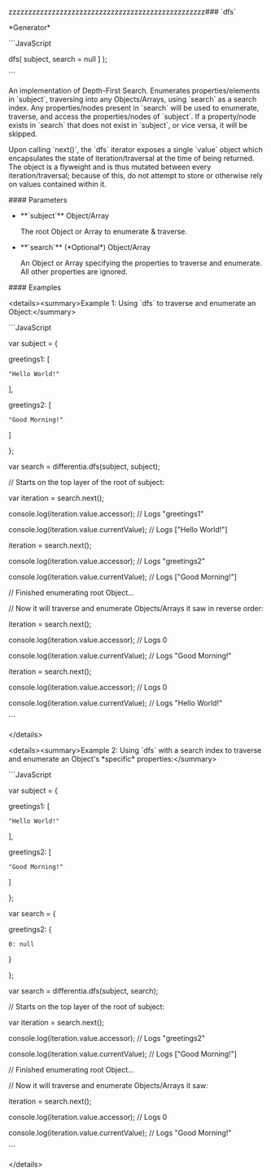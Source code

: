zzzzzzzzzzzzzzzzzzzzzzzzzzzzzzzzzzzzzzzzzzzzzzzzzz\#\#\# \`dfs\`



\*Generator\*

\`\`\`JavaScript

dfs\( subject, search = null \] \);

\`\`\`

An implementation of Depth-First Search. Enumerates properties/elements in \`subject\`, traversing into any Objects/Arrays, using \`search\` as a search index. Any properties/nodes present in \`search\` will be used to enumerate, traverse, and access the properties/nodes of \`subject\`. If a property/node exists in \`search\` that does not exist in \`subject\`, or vice versa, it will be skipped.



Upon calling \`next\(\)\`, the \`dfs\` iterator exposes a single \`value\` object which encapsulates the state of iteration/traversal at the time of being returned. The object is a flyweight and is thus mutated between every iteration/traversal; because of this, do not attempt to store or otherwise rely on values contained within it.



\#\#\#\# Parameters

- \*\*\`subject\`\*\* Object/Array



  The root Object or Array to enumerate & traverse.



- \*\*\`search\`\*\* \(\*Optional\*\) Object/Array



  An Object or Array specifying the properties to traverse and enumerate. All other properties are ignored.



\#\#\#\# Examples

&lt;details&gt;&lt;summary&gt;Example 1: Using \`dfs\` to traverse and enumerate an Object:&lt;/summary&gt;



\`\`\`JavaScript

var subject = {

  greetings1: \[

    "Hello World!"

  \],

  greetings2: \[

    "Good Morning!"

  \]

};



var search = differentia.dfs\(subject, subject\);



// Starts on the top layer of the root of subject:

var iteration = search.next\(\);

console.log\(iteration.value.accessor\); // Logs "greetings1"

console.log\(iteration.value.currentValue\); // Logs \["Hello World!"\]

iteration = search.next\(\);

console.log\(iteration.value.accessor\); // Logs "greetings2"

console.log\(iteration.value.currentValue\); // Logs \["Good Morning!"\]



// Finished enumerating root Object...

// Now it will traverse and enumerate Objects/Arrays it saw in reverse order:

iteration = search.next\(\);

console.log\(iteration.value.accessor\); // Logs 0

console.log\(iteration.value.currentValue\); // Logs "Good Morning!"

iteration = search.next\(\);

console.log\(iteration.value.accessor\); // Logs 0

console.log\(iteration.value.currentValue\); // Logs "Hello World!"

\`\`\`



&lt;/details&gt;



&lt;details&gt;&lt;summary&gt;Example 2: Using \`dfs\` with a search index to traverse and enumerate an Object's \*specific\* properties:&lt;/summary&gt;



\`\`\`JavaScript

var subject = {

  greetings1: \[

    "Hello World!"

  \],

  greetings2: \[

    "Good Morning!"

  \]

};



var search = {

  greetings2: {

    0: null

  }

};



var search = differentia.dfs\(subject, search\);



// Starts on the top layer of the root of subject:

var iteration = search.next\(\);

console.log\(iteration.value.accessor\); // Logs "greetings2"

console.log\(iteration.value.currentValue\); // Logs \["Good Morning!"\]



// Finished enumerating root Object...

// Now it will traverse and enumerate Objects/Arrays it saw:

iteration = search.next\(\);

console.log\(iteration.value.accessor\); // Logs 0

console.log\(iteration.value.currentValue\); // Logs "Good Morning!"

\`\`\`



&lt;/details&gt;







